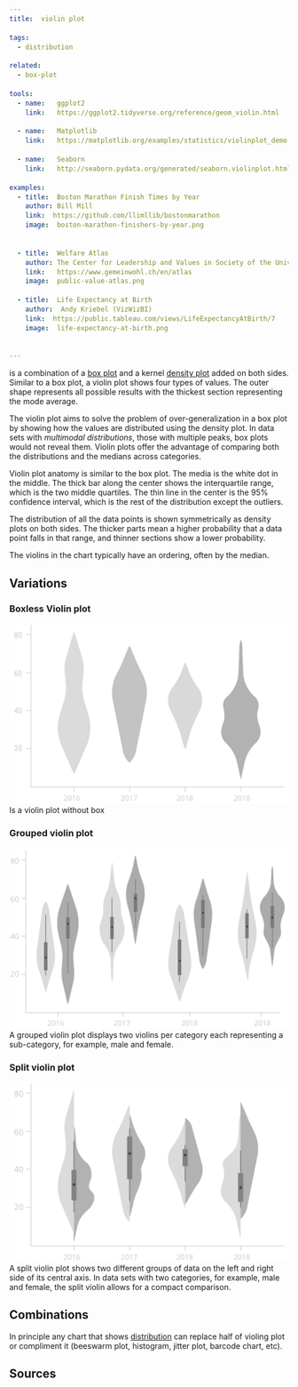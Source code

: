 ```yaml
---
title:  violin plot

tags: 
  - distribution

related:
  - box-plot

tools:
  - name:   ggplot2
    link:   https://ggplot2.tidyverse.org/reference/geom_violin.html
  
  - name:   Matplotlib
    link:   https://matplotlib.org/examples/statistics/violinplot_demo.html

  - name:   Seaborn
    link:   http://seaborn.pydata.org/generated/seaborn.violinplot.html?highlight=violin

examples:
  - title:  Boston Marathon Finish Times by Year
    author: Bill Mill
    link:  https://github.com/llimllib/bostonmarathon
    image:  boston-marathon-finishers-by-year.png


  - title:  Welfare Atlas
    author: The Center for Leadership and Values in Society of the University of St.Gallen
    link:   https://www.gemeinwohl.ch/en/atlas
    image:  public-value-atlas.png
    
  - title:  Life Expectancy at Birth
    author:  Andy Kriebel (VizWizBI)
    link:  https://public.tableau.com/views/LifeExpectancyAtBirth/7
    image:  life-expectancy-at-birth.png


---
```

is a combination of a [box plot](/box-plot) and a kernel [density plot](/density-plot) added on both sides. Similar to a box plot, a violin plot shows four types of values. The outer shape represents all possible results with the thickest section representing the mode average.

<!--more-->
The violin plot aims to solve the problem of over-generalization in a box plot by showing how the values are distributed using the density plot. In data sets with *multimodal distributions*, those with multiple peaks, box plots would not reveal them.  Violin plots offer the advantage of comparing both the distributions and the medians across categories. 

Violin plot anatomy is similar to the box plot. The media is the white dot in the middle. The thick bar along the center shows the interquartile range, which is the two middle quartiles. The thin line in the center is the 95% confidence interval, which is the rest of the distribution except the outliers. 

The distribution of all the data points is shown symmetrically as density plots on both sides. The thicker parts mean a higher probability that a data point falls in that range, and thinner sections show a lower probability.

The violins in the chart typically have an ordering, often by the median.

## Variations

### Boxless Violin plot
<img src="boxless-violin-plot.svg" class="f-right-half" /> Is a violin plot without box 

[//]: # (TODO: explain what is the reason to show it without a box)

### Grouped violin plot
<img src="grouped-violin-plot.svg" class="f-right-half" /> A grouped violin plot displays two violins per category each representing a sub-category, for example, male and female.

### Split violin plot
<img src="split-violin-plot.svg" class="f-right-half" /> A split violin plot shows two different groups of data on the left and right side of its central axis. In data sets with two categories, for example, male and female, the split violin allows for a compact comparison.

[//]: # (Maybe add Raincloud plot, a combination of a 'split-half violin', raw jittered data points, and a standard visualization of central tendency and error, such as a boxplot.)
[//]: # (TODO: Here is a paper https://peerj.com/preprints/27137v1 )


## Combinations
In principle any chart that shows [distribution](/function/distribution) can replace half of violing plot or compliment it (beeswarm plot, histogram, jitter plot, barcode chart, etc).

[//]: # (TODO: add combinations illustrations for violin plot with beeswarm plot, violin plot with histogram, violin plot with barcode chart)
[//]: # (Combination of violin and jitter plot https://twitter.com/lenkiefer/status/805186350760755200/photo/1 )

## Sources
[^hintze]: The violin plot first appeared in this paper by Hintze, Jerry & Nelson, Ray. (1998). [Violin Plots: A Box Plot-Density Trace Synergism.](https://search.proquest.com/openview/dcd68eb137d2d6b08aa23f37e34e0b01/1?pq-origsite=gscholar) American Statistician - AMER STATIST. 52. 181-184. 10.1080/00031305.1998.10480559. 
